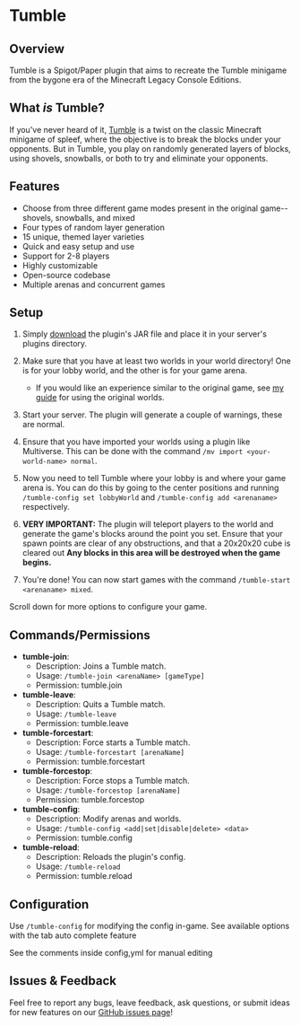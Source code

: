 # Tumble  

## Overview  

Tumble is a Spigot/Paper plugin that aims to recreate the Tumble minigame from the bygone era of the Minecraft Legacy Console Editions.  

## What *is* Tumble?

If you've never heard of it, [Tumble](https://minecraft.wiki/w/Tumble) is a twist on the classic Minecraft minigame of spleef, where the objective is to break the blocks under your opponents. But in Tumble, you play on randomly generated layers of blocks, using shovels, snowballs, or both to try and eliminate your opponents.

## Features  

- Choose from three different game modes present in the original game--shovels, snowballs, and mixed  
- Four types of random layer generation  
- 15 unique, themed layer varieties
- Quick and easy setup and use
- Support for 2-8 players  
- Highly customizable  
- Open-source codebase  
- Multiple arenas and concurrent games

## Setup

1. Simply [download](https://github.com/MylesAndMore/Tumble/releases) the plugin's JAR file and place it in your server's plugins directory.
2. Make sure that you have at least two worlds in your world directory! One is for your lobby world, and the other is for your game arena.  

    - If you would like an experience similar to the original game, see [my guide](https://github.com/MylesAndMore/tumble/blob/main/og-guide.md) for using the original worlds.  

3. Start your server. The plugin will generate a couple of warnings, these are normal.
4. Ensure that you have imported your worlds using a plugin like Multiverse. This can be done with the command ```/mv import <your-world-name> normal```.
5. Now you need to tell Tumble where your lobby is and where your game arena is. You can do this by going to the center positions and running  ```/tumble-config set lobbyWorld``` and ```/tumble-config add <arenaname>``` respectively.
6. **VERY IMPORTANT:** The plugin will teleport players to the world and generate the game's blocks around the point you set. Ensure that your spawn points are clear of any obstructions, and that a 20x20x20 cube is cleared out **Any blocks in this area will be destroyed when the game begins.**
7. You're done! You can now start games with the command ```/tumble-start <arenaname> mixed```.

Scroll down for more options to configure your game.  

## Commands/Permissions

- **tumble-join**:
  - Description: Joins a Tumble match.
  - Usage: `/tumble-join <arenaName> [gameType]`
  - Permission: tumble.join
- **tumble-leave**:
  - Description: Quits a Tumble match.
  - Usage: `/tumble-leave`
  - Permission: tumble.leave
- **tumble-forcestart**:
  - Description: Force starts a Tumble match.
  - Usage: `/tumble-forcestart [arenaName]`
  - Permission: tumble.forcestart
- **tumble-forcestop**:
  - Description: Force stops a Tumble match.
  - Usage: `/tumble-forcestop [arenaName]`
  - Permission: tumble.forcestop
- **tumble-config**:
  - Description: Modify arenas and worlds.
  - Usage: `/tumble-config <add|set|disable|delete> <data>`
  - Permission: tumble.config
- **tumble-reload**:
  - Description: Reloads the plugin's config.
  - Usage: `/tumble-reload`
  - Permission: tumble.reload

## Configuration  
Use `/tumble-config` for modifying the config in-game. See available options with the tab auto complete feature

See the comments inside config,yml for manual editing

## Issues & Feedback  

Feel free to report any bugs, leave feedback, ask questions, or submit ideas for new features on our [GitHub issues page](https://github.com/MylesAndMore/tumble/issues/new)!  
